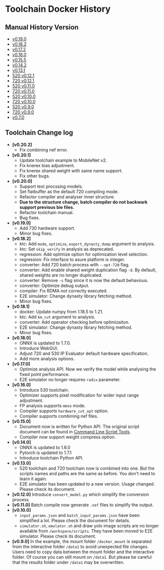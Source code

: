 # Toolchain Docker History

## Manual History Version

* [v0.19.0](../history/manual_v0.19.0.pdf)
* [v0.18.2](../history/manual_v0.18.2.pdf)
* [v0.17.2](../history/manual_v0.17.2.pdf)
* [v0.16.0](../history/manual_v0.16.0.pdf)
* [v0.15.5](../history/manual_v0.15.5.pdf)
* [v0.14.2](../history/manual_v0.14.2.pdf)
* [v0.13.1](../history/manual_v0.13.1.pdf)
* [520 v0.12.1](../history/manual_520_v0.12.1.pdf)
* [720 v0.12.1](../history/manual_720_v0.12.1.pdf)
* [520 v0.11.0](../history/manual_520_v0.11.0.pdf)
* [720 v0.11.0](../history/manual_720_v0.11.0.pdf)
* [520 v0.10.0](../history/manual_520_v0.10.0.pdf)
* [720 v0.10.0](../history/manual_720_v0.10.0.pdf)
* [520 v0.9.0](../history/manual_520_v0.9.0.pdf)
* [720 v0.9.0](../history/manual_720_v0.9.0.pdf)
* [v0.7.0](../history/manual_v0.7.0.pdf)

## Toolchain Change log

* **[v0.20.2]**
    * Fix combining nef error.
* **[v0.20.1]**
    * Update toolchain example to MobileNet v2.
    * Fix knerex bias adjustment.
    * Fix knerex shared weight with same name support.
    * Fix other bugs.
* **[v0.20.0]**
    * Support text procssing models.
    * Set flatbuffer as the default 720 compiling mode.
    * Refactor compiler and analyser inner structure.
    * **Due to the structure change, batch compiler do not backwark support previous bie files.**
    * Refactor toolchain manual.
    * Bug fixes.
* **[v0.19.0]**
    * Add 730 hardware support.
    * Minor bug fixes.
* **[v0.18.2]**
    * ktc: Add `mode`, `optimize`, `export_dynasty_dump` argument to analysis.
    * ktc: Set `skip_verify` in analysis as deprecated.
    * regression: Add optimize option for optimization level selection.
    * regression: Fix interface to asure platform is integer.
    * converter: Add 720 batch process with `--opt-720` flag.
    * converter: Add enable shared weight duplication flag `-d`. By default, shared weights are no longer duplicated.
    * converter: Remove `-s` flag since it is now the default behavious.
    * converter: Optimize debug output.
    * compiler: Fix RDMA not correctly executed.
    * E2E simulator: Change dynasty library fetching method.
    * Minor bug fixes.
* **[v0.18.1]**
    * docker: Update numpy from 1.18.5 to 1.21.
    * ktc: Add `km_cut` argument to analysis.
    * converter: Add operator checking before optimizaiton.
    * E2E simulator: Change dynasty library fetching method.
    * Minor bug fixes.
* **[v0.18.0]**
    * ONNX is updated to 1.7.0.
    * Introduce WebGUI.
    * Adjust 720 and 530 IP Evaluator default hardware specification.
    * Add more analysis options.
* **[v0.17.0]**
    * Optimize analysis API. Now we verify the model while analysing the fixed point performance.
    * E2E simulator no longer requires `radix` parameter.
* **[v0.16.0]**
    * Introduce 530 toolchain.
    * Optimizer supports pixel modification for wider input range adjustment.
    * FP analysis supports `mmse` mode.
    * Compiler supports `hardware_cut_opt` option.
    * Compiler supports combining nef files.
* **[v0.15.0]**
    * Document now is written for Python API. The original script document can be found in [Command Line Script Tools](http://doc.kneron.com/docs/toolchain/command_line/).
    * Compiler now support weight compress option.
* **[v0.14.0]**
    * ONNX is updated to 1.6.0
    * Pytorch is updated to 1.7.1
    * Introduce toolchain Python API.
* **[v0.13.0]**
    * 520 toolchain and 720 toolchain now is combined into one. But the scripts names and paths are the same as before. You don't need to learn it again.
    * E2E simulator has been updated to a new version. Usage changed. Please check its document.
* **[v0.12.0]** Introduce `convert_model.py` which simplify the conversion process.
* **[v0.11.0]** Batch compile now generate `.nef` files to simplify the output.
* **[v0.10.0]**
    * `input_params.json` and `batch_input_params.json` have been simplified a lot. Please check the document for details.
    * `simulator.sh`, `emulator.sh` and draw yolo image scripts are no longer available from `/workspace/scripts`. They have been moved to E2E simulator. Please check its document.
* **[v0.9.0]** In the example, the mount folder `/docker_mount` is separated from the interactive folder `/data1` to avoid
unexpected file changes. Users need to copy data between the mount folder and the interactive folder. Of course you can
still mount on `/data1`. But please be careful that the results folder under `/data1` may be overwritten.
